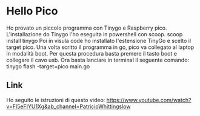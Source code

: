 # Hello Pico
Ho provato un piccolo programma con Tinygo e Raspberry pico.
L'installazione do Tinygo l'ho eseguita in powershell con scoop.
scoop install tinygo
Poi in visula code ho installato l'estensione TinyGo e scelto il target pico.
Una volta scritto il programma in go, pico va collegato al laptop in modalità boot.
Per questa procedura basta premere il tasto boot e collegare il cavo usb.
Ora basta lanciare in terminal il seguente comando:
tinygo flash -target=pico main.go

## Link
Ho seguito le istruzioni di questo video:
https://www.youtube.com/watch?v=Fl5eFIYU1Xg&ab_channel=PatricioWhittingslow